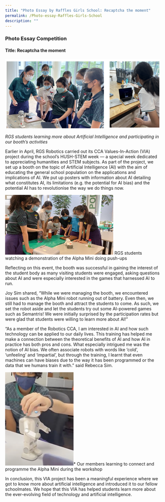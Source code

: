 ```yaml
---
title: "Photo Essay by Raffles Girls School: Recaptcha the moment"
permalink: /Photo-essay-Raffles-Girls-School
description: ""
---
```


### Photo Essay Competition
#### Title: Recaptcha the moment


![](/images/events/competitions/RGS%201.png)

*RGS students learning more about Artificial Intelligence and participating in our booth’s activities*

Earlier in April, RGS Robotics carried out its CCA Values-In-Action (VIA) project during the school’s HUSH-STEM week — a special week dedicated to appreciating humanities and STEM subjects. As part of the project, we set up a booth on the topic of Artificial Intelligence (AI) with the aim of educating the general school population on the applications and implications of AI. We put up posters with information about AI detailing what constitutes AI, its limitations (e.g. the potential for AI bias) and the potential AI has to revolutionise the way we do things now. 

![](/images/events/competitions/RGS%203.png)
RGS students watching a demonstration of the Alpha Mini doing push-ups

Reflecting on this event, the booth was successful in gaining the interest of the student body as many visiting students were engaged, asking questions about AI and were especially interested in the games that harnessed AI to run. 

Joy Sim shared, “While we were managing the booth, we encountered issues such as the Alpha Mini robot running out of battery. Even then, we still had to manage the booth and attract the students to come. As such, we set the robot aside and let the students try out some AI-powered games such as Semantris! We were initially surprised by the participation rates but were glad that students were willing to learn more about AI!” 

“As a member of the Robotics CCA, I am interested in AI and how such technology can be applied to our daily lives. This training has helped me make a connection between the theoretical benefits of AI and how AI in practice has both pros and cons. What especially intrigued me was the notion of AI bias. We often associate robots with words like ‘cold’, ‘unfeeling’ and ‘impartial’, but through the training, I learnt that even machines can have biases due to the way it has been programmed or the 
data that we humans train it with.” said Rebecca Sim.

![](/images/events/competitions/RGS%204.png)*
Our members learning to connect and programme the Alpha Mini during the workshop


In conclusion, this VIA project has been a meaningful experience where we got to know more about artificial intelligence and introduced it to our fellow schoolmates. We hope that this VIA has helped students learn more about the ever-evolving field of technology and artificial intelligence. 